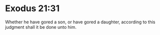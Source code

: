 # Exodus 21:31

Whether he have gored a son, or have gored a daughter, according to this judgment shall it be done unto him.